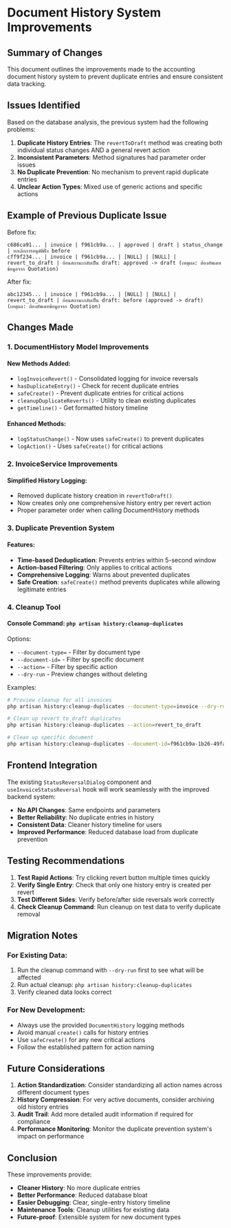 # Document History System Improvements

## Summary of Changes

This document outlines the improvements made to the accounting document history system to prevent duplicate entries and ensure consistent data tracking.

## Issues Identified

Based on the database analysis, the previous system had the following problems:

1. **Duplicate History Entries**: The `revertToDraft` method was creating both individual status changes AND a general revert action
2. **Inconsistent Parameters**: Method signatures had parameter order issues
3. **No Duplicate Prevention**: No mechanism to prevent rapid duplicate entries
4. **Unclear Action Types**: Mixed use of generic actions and specific actions

## Example of Previous Duplicate Issue

Before fix:
```
c686ca91... | invoice | f961cb9a... | approved | draft | status_change | ยกเลิกการอนุมัติฝั่ง before
cff9f234... | invoice | f961cb9a... | [NULL] | [NULL] | revert_to_draft | ย้อนสถานะกลับเป็น draft: approved -> draft (เหตุผล: ต้องอัพเดทข้อมูลจาก Quotation)
```

After fix:
```
abc12345... | invoice | f961cb9a... | [NULL] | [NULL] | revert_to_draft | ย้อนสถานะกลับเป็น draft: before (approved -> draft) (เหตุผล: ต้องอัพเดทข้อมูลจาก Quotation)
```

## Changes Made

### 1. DocumentHistory Model Improvements

#### New Methods Added:
- `logInvoiceRevert()` - Consolidated logging for invoice reversals
- `hasDuplicateEntry()` - Check for recent duplicate entries
- `safeCreate()` - Prevent duplicate entries for critical actions
- `cleanupDuplicateReverts()` - Utility to clean existing duplicates
- `getTimeline()` - Get formatted history timeline

#### Enhanced Methods:
- `logStatusChange()` - Now uses `safeCreate()` to prevent duplicates
- `logAction()` - Uses `safeCreate()` for critical actions

### 2. InvoiceService Improvements

#### Simplified History Logging:
- Removed duplicate history creation in `revertToDraft()`
- Now creates only one comprehensive history entry per revert action
- Proper parameter order when calling DocumentHistory methods

### 3. Duplicate Prevention System

#### Features:
- **Time-based Deduplication**: Prevents entries within 5-second window
- **Action-based Filtering**: Only applies to critical actions
- **Comprehensive Logging**: Warns about prevented duplicates
- **Safe Creation**: `safeCreate()` method prevents duplicates while allowing legitimate entries

### 4. Cleanup Tool

#### Console Command: `php artisan history:cleanup-duplicates`

Options:
- `--document-type=` - Filter by document type
- `--document-id=` - Filter by specific document
- `--action=` - Filter by specific action
- `--dry-run` - Preview changes without deleting

Examples:
```bash
# Preview cleanup for all invoices
php artisan history:cleanup-duplicates --document-type=invoice --dry-run

# Clean up revert_to_draft duplicates
php artisan history:cleanup-duplicates --action=revert_to_draft

# Clean up specific document
php artisan history:cleanup-duplicates --document-id=f961cb9a-1b26-49fa-9944-39a53046c3ea --dry-run
```

## Frontend Integration

The existing `StatusReversalDialog` component and `useInvoiceStatusReversal` hook will work seamlessly with the improved backend system:

- **No API Changes**: Same endpoints and parameters
- **Better Reliability**: No duplicate entries in history
- **Consistent Data**: Cleaner history timeline for users
- **Improved Performance**: Reduced database load from duplicate prevention

## Testing Recommendations

1. **Test Rapid Actions**: Try clicking revert button multiple times quickly
2. **Verify Single Entry**: Check that only one history entry is created per revert
3. **Test Different Sides**: Verify before/after side reversals work correctly
4. **Check Cleanup Command**: Run cleanup on test data to verify duplicate removal

## Migration Notes

### For Existing Data:
1. Run the cleanup command with `--dry-run` first to see what will be affected
2. Run actual cleanup: `php artisan history:cleanup-duplicates`
3. Verify cleaned data looks correct

### For New Development:
- Always use the provided `DocumentHistory` logging methods
- Avoid manual `create()` calls for history entries
- Use `safeCreate()` for any new critical actions
- Follow the established pattern for action naming

## Future Considerations

1. **Action Standardization**: Consider standardizing all action names across different document types
2. **History Compression**: For very active documents, consider archiving old history entries
3. **Audit Trail**: Add more detailed audit information if required for compliance
4. **Performance Monitoring**: Monitor the duplicate prevention system's impact on performance

## Conclusion

These improvements provide:
- **Cleaner History**: No more duplicate entries
- **Better Performance**: Reduced database bloat
- **Easier Debugging**: Clear, single-entry history timeline
- **Maintenance Tools**: Cleanup utilities for existing data
- **Future-proof**: Extensible system for new document types